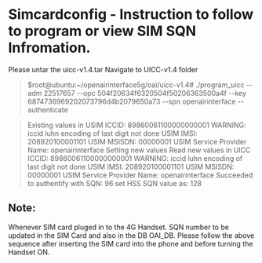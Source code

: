 # Simcardconfig - Instruction to follow to program or view SIM SQN Infromation.

Please untar the uicc-v1.4.tar
Navigate to UICC-v1.4 folder

> $root@ubuntu:~/openairinterface5g/oai/uicc-v1.4# ./program_uicc --adm 22517657 --opc 504f20634f6320504f50206363500a4f --key 6874736969202073796d4b2079650a73 --spn openairinterface --authenticate

> Existing values in USIM
>ICCID: 89860061100000000001
>WARNING: iccid luhn encoding of last digit not done
>USIM IMSI: 208920100001101
>USIM MSISDN: 00000001
>USIM Service Provider Name: openairinterface
>Setting new values
>Read new values in UICC
>ICCID: 89860061100000000001
>WARNING: iccid luhn encoding of last digit not done
USIM IMSI: 208920100001101
USIM MSISDN: 00000001
USIM Service Provider Name: openairinterface
Succeeded to authentify with SQN: 96
set HSS SQN value as: 128

## Note: 
Whenever SIM card pluged in to the 4G Handset. SQN number to be updated in the SIM Card and also in the DB OAI_DB. Please follow the above sequence after inserting the SIM card into the phone and before turning the Handset ON.


